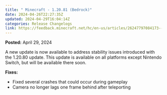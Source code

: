 ```yaml
---
title: " Minecraft - 1.20.81 (Bedrock)"
date: 2024-04-26T22:27:35Z
updated: 2024-04-29T16:04:14Z
categories: Release Changelogs
link: https://feedback.minecraft.net/hc/en-us/articles/26247797084173--Minecraft-1-20-81-Bedrock
---
```


**Posted:** April 29, 2024

A new update is now available to address stability issues introduced with the 1.20.80 update. This update is available on all platforms except Nintendo Switch, but will be available there soon.  
  

**Fixes:**

- Fixed several crashes that could occur during gameplay
- Camera no longer lags one frame behind after teleporting
